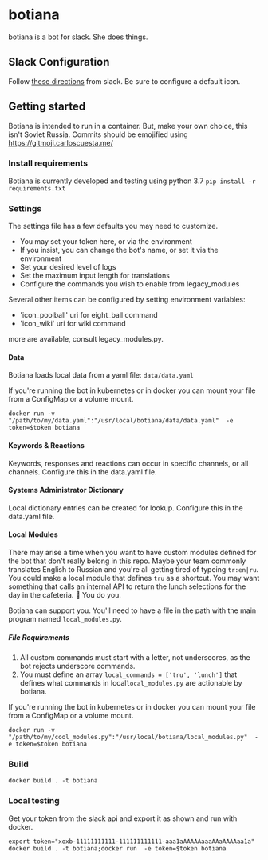 # botiana
botiana is a bot for slack. She does things. 

## Slack Configuration
Follow [these directions](https://slack.com/help/articles/115005265703-create-a-bot-for-your-workspace) from slack. Be sure to configure a default icon.

## Getting started
Botiana is intended to run in a container. But, make your own choice, this isn't Soviet Russia.
Commits should be emojified using https://gitmoji.carloscuesta.me/ 

### Install requirements
Botiana is currently developed and testing using python 3.7
`pip install -r requirements.txt`

### Settings
The settings file has a few defaults you may need to customize. 
 - You may set your token here, or via the environment
 - If you insist, you can change the bot's name, or set it via the environment
 - Set your desired level of logs
 - Set the maximum input length for translations
 - Configure the commands you wish to enable from legacy_modules
 
Several other items can be configured by setting environment variables:
 - 'icon_poolball' uri for eight_ball command
 - 'icon_wiki'     uri for wiki command

more are available, consult legacy_modules.py.

#### Data
Botiana loads local data from a yaml file: `data/data.yaml`

If you're running the bot in kubernetes or in docker you can mount your file from a ConfigMap or a volume mount.

`docker run -v "/path/to/my/data.yaml":"/usr/local/botiana/data/data.yaml"  -e token=$token botiana`

#### Keywords & Reactions
Keywords, responses and reactions can occur in specific channels, or all channels. Configure this in the data.yaml file.

#### Systems Administrator Dictionary
Local dictionary entries can be created for lookup. Configure this in the data.yaml file.

#### Local Modules
There may arise a time when you want to have custom modules defined for the bot that don't really belong in this repo. Maybe your team commonly translates English to Russian and you're all getting tired of typeing `tr:en|ru`. You could make a local module that defines `tru` as a shortcut. You may want something that calls an internal API to return the lunch selections for the day in the cafeteria. :shrug: You do you. 

Botiana can support you. You'll need to have a file in the path with the main program named `local_modules.py`. 

##### File Requirements
1. All custom commands must start with a letter, not underscores, as the bot rejects underscore commands.
1. You must define an array  `local_commands = ['tru', 'lunch']` that defines what commands in local`local_modules.py` are actionable by botiana. 

If you're running the bot in kubernetes or in docker you can mount your file from a ConfigMap or a volume mount.

`docker run -v "/path/to/my/cool_modules.py":"/usr/local/botiana/local_modules.py"  -e token=$token botiana`

### Build
`docker build . -t botiana`

### Local testing
Get your token from the slack api and export it as shown and run with docker.
```
export token="xoxb-11111111111-111111111111-aaa1aAAAAAaaaAAaAAAAaa1a"
docker build . -t botiana;docker run  -e token=$token botiana
```


